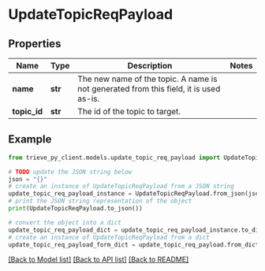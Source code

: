 # UpdateTopicReqPayload


## Properties

Name | Type | Description | Notes
------------ | ------------- | ------------- | -------------
**name** | **str** | The new name of the topic. A name is not generated from this field, it is used as-is. | 
**topic_id** | **str** | The id of the topic to target. | 

## Example

```python
from trieve_py_client.models.update_topic_req_payload import UpdateTopicReqPayload

# TODO update the JSON string below
json = "{}"
# create an instance of UpdateTopicReqPayload from a JSON string
update_topic_req_payload_instance = UpdateTopicReqPayload.from_json(json)
# print the JSON string representation of the object
print(UpdateTopicReqPayload.to_json())

# convert the object into a dict
update_topic_req_payload_dict = update_topic_req_payload_instance.to_dict()
# create an instance of UpdateTopicReqPayload from a dict
update_topic_req_payload_form_dict = update_topic_req_payload.from_dict(update_topic_req_payload_dict)
```
[[Back to Model list]](../README.md#documentation-for-models) [[Back to API list]](../README.md#documentation-for-api-endpoints) [[Back to README]](../README.md)



